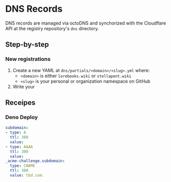 # DNS Records

DNS records are managed via octoDNS and synchorized with the Cloudflare API
at the registry repository's `dns` directory.

## Step-by-step

### New registrations

1. Create a new YAML at `dns/partials/<domain>/<slug>.yml` where:
    * `<domain>` is either `lorebooks.wiki` or `stellapent.wiki`
    * `<slug>` is your personal or organization namespace on GitHub
2. Write your

## Receipes

### Deno Deploy

```yaml
subdomain:
- type: A
  ttl: 300
  value:
- type: AAAA
  ttl: 300
  value:
_acme-challenge.subdomain:
  type: CNAME
  ttl: 300
  value: tbd.com.
```
